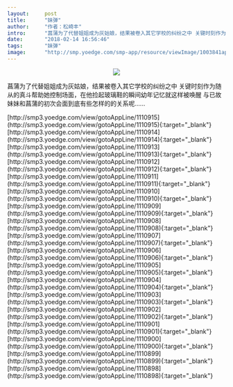```yaml
---
layout:     post
title:      "妹弹"
author:     "作者：松崎丰"
intro:      "菖蒲为了代替姐姐成为灰姑娘，结果被卷入其它学校的纠纷之中 关键时刻作为随从的真斗帮助她控制场面，在他捡起玻璃鞋的瞬间幼年记忆就这样被唤醒 与已故妹妹和菖蒲的初次会面到底有些怎样的的关系呢……"
date:       "2018-02-14 16:56:46"
tags:       "妹弹"
image:      "http://smp.yoedge.com/smp-app/resource/viewImage/1003841appline.png"
---
```

<div style="text-align: center">
<p><img src="http://smp.yoedge.com/smp-app/resource/viewImage/1003841appline.png"/></p>
</div>
<p class="post-meta">
<span>菖蒲为了代替姐姐成为灰姑娘，结果被卷入其它学校的纠纷之中 关键时刻作为随从的真斗帮助她控制场面，在他捡起玻璃鞋的瞬间幼年记忆就这样被唤醒 与已故妹妹和菖蒲的初次会面到底有些怎样的的关系呢……</span>
</p>
[http://smp3.yoedge.com/view/gotoAppLine/1110915](http://smp3.yoedge.com/view/gotoAppLine/1110915){:target="_blank"}
[http://smp3.yoedge.com/view/gotoAppLine/1110914](http://smp3.yoedge.com/view/gotoAppLine/1110914){:target="_blank"}
[http://smp3.yoedge.com/view/gotoAppLine/1110913](http://smp3.yoedge.com/view/gotoAppLine/1110913){:target="_blank"}
[http://smp3.yoedge.com/view/gotoAppLine/1110912](http://smp3.yoedge.com/view/gotoAppLine/1110912){:target="_blank"}
[http://smp3.yoedge.com/view/gotoAppLine/1110911](http://smp3.yoedge.com/view/gotoAppLine/1110911){:target="_blank"}
[http://smp3.yoedge.com/view/gotoAppLine/1110910](http://smp3.yoedge.com/view/gotoAppLine/1110910){:target="_blank"}
[http://smp3.yoedge.com/view/gotoAppLine/1110909](http://smp3.yoedge.com/view/gotoAppLine/1110909){:target="_blank"}
[http://smp3.yoedge.com/view/gotoAppLine/1110908](http://smp3.yoedge.com/view/gotoAppLine/1110908){:target="_blank"}
[http://smp3.yoedge.com/view/gotoAppLine/1110907](http://smp3.yoedge.com/view/gotoAppLine/1110907){:target="_blank"}
[http://smp3.yoedge.com/view/gotoAppLine/1110906](http://smp3.yoedge.com/view/gotoAppLine/1110906){:target="_blank"}
[http://smp3.yoedge.com/view/gotoAppLine/1110905](http://smp3.yoedge.com/view/gotoAppLine/1110905){:target="_blank"}
[http://smp3.yoedge.com/view/gotoAppLine/1110904](http://smp3.yoedge.com/view/gotoAppLine/1110904){:target="_blank"}
[http://smp3.yoedge.com/view/gotoAppLine/1110903](http://smp3.yoedge.com/view/gotoAppLine/1110903){:target="_blank"}
[http://smp3.yoedge.com/view/gotoAppLine/1110902](http://smp3.yoedge.com/view/gotoAppLine/1110902){:target="_blank"}
[http://smp3.yoedge.com/view/gotoAppLine/1110901](http://smp3.yoedge.com/view/gotoAppLine/1110901){:target="_blank"}
[http://smp3.yoedge.com/view/gotoAppLine/1110900](http://smp3.yoedge.com/view/gotoAppLine/1110900){:target="_blank"}
[http://smp3.yoedge.com/view/gotoAppLine/1110899](http://smp3.yoedge.com/view/gotoAppLine/1110899){:target="_blank"}
[http://smp3.yoedge.com/view/gotoAppLine/1110898](http://smp3.yoedge.com/view/gotoAppLine/1110898){:target="_blank"}


